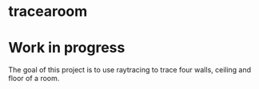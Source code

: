 # tracearoom

# Work in progress
The goal of this project is to use raytracing to trace four walls, ceiling and floor of a room.
